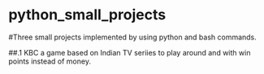 # python_small_projects

#Three small projects  implemented by using python and bash commands.

##.1 KBC a game based on Indian TV seriies to play around and with win points instead of money.
